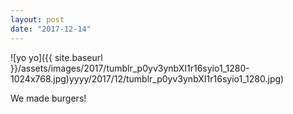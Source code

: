 ```yaml
---
layout: post
date: "2017-12-14"
---
```


![yo yo]({{ site.baseurl }}/assets/images/2017/tumblr_p0yv3ynbXI1r16syio1_1280-1024x768.jpg)yyyy/2017/12/tumblr_p0yv3ynbXI1r16syio1_1280.jpg)

We made burgers!
